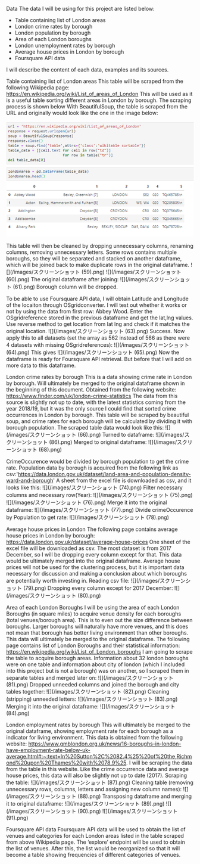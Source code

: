Data
The data I will be using for this project are listed below:
-	Table containing list of London areas
-	London crime rates by borough
- London population by borough
- Area of each London boroughs
-	London unemployment rates by borough
-	Average house prices in London by borough
- Foursquare API data

I will describe the content of each data, examples and its sources.

Table containing list of London areas
This table will be scraped from the following Wikipedia page: https://en.wikipedia.org/wiki/List_of_areas_of_London
This will be used as it is a useful table sorting different areas in London by borough. The scraping process is shown below
With BeautifulSoup, the table is scraped from the URL and originally would look like the one in the image below:

![](images/screenshot(85).png)

This table will then be cleaned by dropping unnecessary columns, renaming columns, removing unnecessary letters.
Some rows contains multiple boroughs, so they will be separated and stacked on another dataframe, which will be joined back to make duplicate rows in the original dataframe.
![](/images/スクリーンショット (59).png)
![](/images/スクリーンショット (60).png)
The original dataframe after joining:
![](/images/スクリーンショット (61).png)
Borough column will be dropped.

To be able to use Foursquare API data, I will obtain Latitude and Longitude of the locaiton through OSgridconverter.
I will test out whether it works or not by using the data from first row: Abbey Wood.
Enter the OSgridreference stored in the previous dataframe and get the lat,lng values.
Use reverse method to get location from lat lng and check if it matches the original location.
![](/images/スクリーンショット (63).png)
Success.
Now apply this to all datasets (set the array as 562 instead of 566 as there were 4 datasets with missing OSgridreferences):
![](/images/スクリーンショット (64).png)
This gives
![](/images/スクリーンショット (65).png)
Now the dataframe is ready for Foursquare API retrieval.
But before that I will add on more data to this dataframe.

London crime rates by borough
This is a data showing crime rate in London by borough. Will ultimately be merged to the original dataframe shown in the beginning of this document. Obtained from the following website: https://www.finder.com/uk/london-crime-statistics
The data from this source is slightly not up to date, with the latest statistics coming from the year 2018/19, 
but it was the only source I could find that sorted crime occurrences in London by borough. This table will be scraped by beautiful soup, and crime rates
for each borough will be calculated by dividing it with borough population.
The scraped table data would look like this:
![](/images/スクリーンショット (66).png)
Turned to dataframe:
![](/images/スクリーンショット (86).png)
Merged to original dataframe:
![](/images/スクリーンショット (68).png)

CrimeOccurence would be divided by borough population to get the crime rate. Population data by borough is acquired from the following link as      csv:'https://data.london.gov.uk/dataset/land-area-and-population-density-ward-and-borough'
A sheet from the excel file is downloaded as csv, and it looks like this:
![](/images/スクリーンショット (74).png)
Filter  necessary columns and necessary row(Year): 
![](/images/スクリーンショット (75).png)
![](/images/スクリーンショット (76).png)
Merge it into the original dataframe:
![](/images/スクリーンショット (77).png)
Divide crimeOccurence by Population to get rate:
![](/images/スクリーンショット (78).png)

Average house prices in London
The following page contains average house prices in London by borough: https://data.london.gov.uk/dataset/average-house-prices
One sheet of the excel file will be downloaded as csv. The most dataset is from 2017 December, so I will be dropping every column except for that. This data would be ultimately merged into the original dataframe.
Average house prices will not be used for the clustering process, but it is important data necessary for 
discussion and making a conclusion about which boroughs are potentially worth investing in. 
Reading csv file:
![](/images/スクリーンショット (79).png)
Dropping every column except for 2017 December:
![](/images/スクリーンショット (80).png)

Area of each London Boroughs
I will be using the area of each London Boroughs (in square miles) to acquire venue density for each boroughs (total venues/borough area). This is to even out the size difference between boroughs. Larger boroughs will naturally have more venues, and this does not mean that borough has better living environment than other boroughs. This data will ultimately be merged to the original dataframe.
The following page contains list of London Boroughs and their statistical information: https://en.wikipedia.org/wiki/List_of_London_boroughs
I am going to scrape the table to acquire borough areas. Information about 32 london boroughs were on one table and information about city of london (which I included into this project but is not a borough) was on another, so I scraped them in separate tables and merged later on:
![](/images/スクリーンショット (81).png)
Dropped unneeded columns and joined the borough and city tables together:
![](/images/スクリーンショット (82).png)
Cleaning (stripping) unneeded letters:
![](/images/スクリーンショット (83).png)
Merging it into the original dataframe:
![](/images/スクリーンショット (84).png)

London employment rates by borough
This will ultimately be merged to the original dataframe, showing employment rate for each borough as a indicator for living environment.
This data is obtained from the following website: https://www.gmblondon.org.uk/news/16-boroughs-in-london-have-employment-rate-below-uk-average.html#:~:text=In%20Sutton%2C%2082.4%25%20of%20the,Richmond%20upon%20Thames%20with%2078.9%25.
I will be scraping the data from the table in this website.
Like the crime occurrence data and average house prices, this data will also be slightly not up to date (2017).
Scraping the table:
![](/images/スクリーンショット (87).png)
Cleaning table (removing unnecessary rows, columns, letters and assigning new column names):
![](/images/スクリーンショット (88).png)
Transposing dataframe and merging it to original dataframe:
![](/images/スクリーンショット (89).png)
![](/images/スクリーンショット (90).png)
![](/images/スクリーンショット (91).png)

Foursquare API data
Foursquare API data will be used to obtain the list of venues and categories for each London areas listed in the table scraped from above Wikipedia page. 
The ‘explore’ endpoint will be used to obtain the list of venues. After this, the list would be reorganized so that it will become a table showing
frequencies of different categories of venues. 



